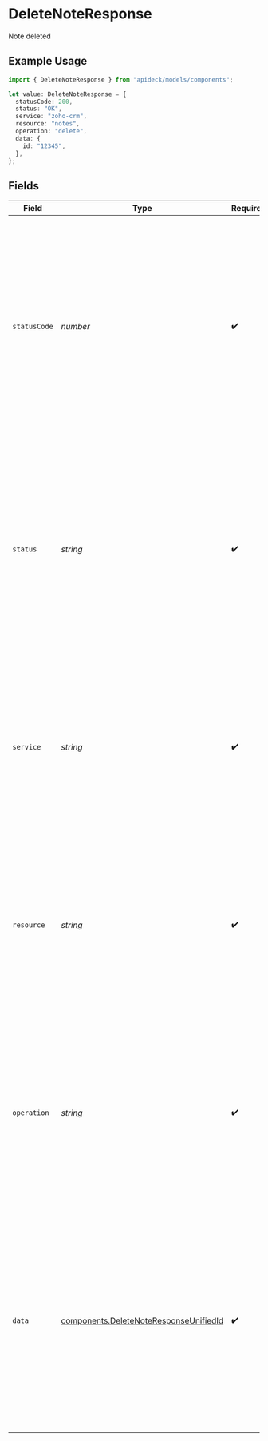 # DeleteNoteResponse

Note deleted

## Example Usage

```typescript
import { DeleteNoteResponse } from "apideck/models/components";

let value: DeleteNoteResponse = {
  statusCode: 200,
  status: "OK",
  service: "zoho-crm",
  resource: "notes",
  operation: "delete",
  data: {
    id: "12345",
  },
};
```

## Fields

| Field                                                                                                                                                                                                                                                                | Type                                                                                                                                                                                                                                                                 | Required                                                                                                                                                                                                                                                             | Description                                                                                                                                                                                                                                                          | Example                                                                                                                                                                                                                                                              |
| -------------------------------------------------------------------------------------------------------------------------------------------------------------------------------------------------------------------------------------------------------------------- | -------------------------------------------------------------------------------------------------------------------------------------------------------------------------------------------------------------------------------------------------------------------- | -------------------------------------------------------------------------------------------------------------------------------------------------------------------------------------------------------------------------------------------------------------------- | -------------------------------------------------------------------------------------------------------------------------------------------------------------------------------------------------------------------------------------------------------------------- | -------------------------------------------------------------------------------------------------------------------------------------------------------------------------------------------------------------------------------------------------------------------- |
| `statusCode`                                                                                                                                                                                                                                                         | *number*                                                                                                                                                                                                                                                             | :heavy_check_mark:                                                                                                                                                                                                                                                   | The HTTP response status code indicating the result of the delete operation. A status code of 200 confirms that the note was successfully deleted from the CRM system. This integer value is crucial for error handling and confirming successful operations.        | 200                                                                                                                                                                                                                                                                  |
| `status`                                                                                                                                                                                                                                                             | *string*                                                                                                                                                                                                                                                             | :heavy_check_mark:                                                                                                                                                                                                                                                   | A textual representation of the HTTP response status. This string provides a human-readable status message, such as 'OK' for a successful deletion, helping developers quickly understand the outcome of the operation.                                              | OK                                                                                                                                                                                                                                                                   |
| `service`                                                                                                                                                                                                                                                            | *string*                                                                                                                                                                                                                                                             | :heavy_check_mark:                                                                                                                                                                                                                                                   | The Apideck ID of the service provider that processed the delete request. This string helps identify which service handled the operation, especially useful in environments with multiple integrations.                                                              | zoho-crm                                                                                                                                                                                                                                                             |
| `resource`                                                                                                                                                                                                                                                           | *string*                                                                                                                                                                                                                                                             | :heavy_check_mark:                                                                                                                                                                                                                                                   | The name of the Unified API resource involved in the operation. This string specifies the type of resource, such as 'note', that was targeted by the delete request, aiding in logging and debugging processes.                                                      | notes                                                                                                                                                                                                                                                                |
| `operation`                                                                                                                                                                                                                                                          | *string*                                                                                                                                                                                                                                                             | :heavy_check_mark:                                                                                                                                                                                                                                                   | The specific operation performed, in this case, 'delete'. This string indicates the action taken on the resource, confirming that the operation was a deletion, which is essential for audit trails and operation tracking.                                          | delete                                                                                                                                                                                                                                                               |
| `data`                                                                                                                                                                                                                                                               | [components.DeleteNoteResponseUnifiedId](../../models/components/deletenoteresponseunifiedid.md)                                                                                                                                                                     | :heavy_check_mark:                                                                                                                                                                                                                                                   | This object contains the unique identifier of the note that was deleted. It serves as confirmation that the specified note has been successfully removed from the CRM system. The presence of this object in the response indicates a successful deletion operation. |                                                                                                                                                                                                                                                                      |